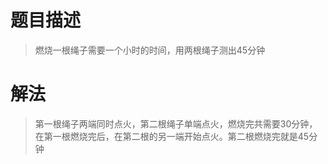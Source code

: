 # 题目描述
> 燃烧一根绳子需要一个小时的时间，用两根绳子测出45分钟

# 解法
> 第一根绳子两端同时点火，第二根绳子单端点火，燃烧完共需要30分钟，  
> 在第一根燃烧完后，在第二根的另一端开始点火。第二根燃烧完就是45分钟
